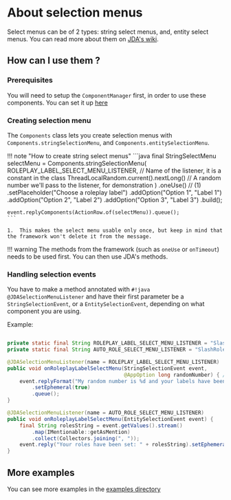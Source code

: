 # About selection menus
Select menus can be of 2 types: string select menus, and, entity select menus. You can read more about them on [JDA's wiki](https://jda.wiki/using-jda/interactions/#select-menus-dropdowns).

## How can I use them ?
### Prerequisites
You will need to setup the `ComponentManager` first, in order to use these components. You can set it up [here](./The-Components-API.md)

### Creating selection menu
The `Components` class lets you create selection menus with `Components.stringSelectionMenu`, and `Components.entitySelectionMenu`.

!!! note "How to create string select menus"
    ```java
    final StringSelectMenu selectMenu = Components.stringSelectionMenu(
                ROLEPLAY_LABEL_SELECT_MENU_LISTENER, // Name of the listener, it is a constant in the class
                ThreadLocalRandom.current().nextLong() // A random number we'll pass to the listener, for demonstration
            )
            .oneUse() // (1)
            .setPlaceholder("Choose a roleplay label")
            .addOption("Option 1", "Label 1")
            .addOption("Option 2", "Label 2")
            .addOption("Option 3", "Label 3")
            .build();
    
    event.replyComponents(ActionRow.of(selectMenu)).queue();
    ```

    1.  This makes the select menu usable only once, but keep in mind that the framework won't delete it from the message.

!!! warning
    The methods from the framework (such as `oneUse` or `onTimeout`) needs to be used first. You can then use JDA's methods.

### Handling selection events
You have to make a method annotated with `#!java @JDASelectionMenuListener` 
and have their first parameter be a `StringSelectionEvent`, or a `EntitySelectionEvent`, depending on what component you are using.

Example:
```java title="SlashRoleplay.java"

private static final String ROLEPLAY_LABEL_SELECT_MENU_LISTENER = "SlashRoleplay: roleplayLabelSelectMenu"
private static final String AUTO_ROLE_SELECT_MENU_LISTENER = "SlashRoleplay: autoRoleSelectMenu"

@JDASelectionMenuListener(name = ROLEPLAY_LABEL_SELECT_MENU_LISTENER)
public void onRoleplayLabelSelectMenu(StringSelectionEvent event, 
                                      @AppOption long randomNumber) { // Number we got back from when we created the selection menu
    event.replyFormat("My random number is %d and your labels have been set to: %s", randomNumber, event.getValues())
        .setEphemeral(true)
        .queue();
}

@JDASelectionMenuListener(name = AUTO_ROLE_SELECT_MENU_LISTENER)
public void onRoleplayLabelSelectMenu(EntitySelectionEvent event) {
    final String rolesString = event.getValues().stream()
        .map(IMentionable::getAsMention)
        .collect(Collectors.joining(", "));
    event.reply("Your roles have been set: " + rolesString).setEphemeral(true).queue();
}
```

## More examples
You can see more examples in the [examples directory](https://github.com/freya022/BotCommands/tree/master/examples/src/main/java/com/freya02/bot/componentsbot)